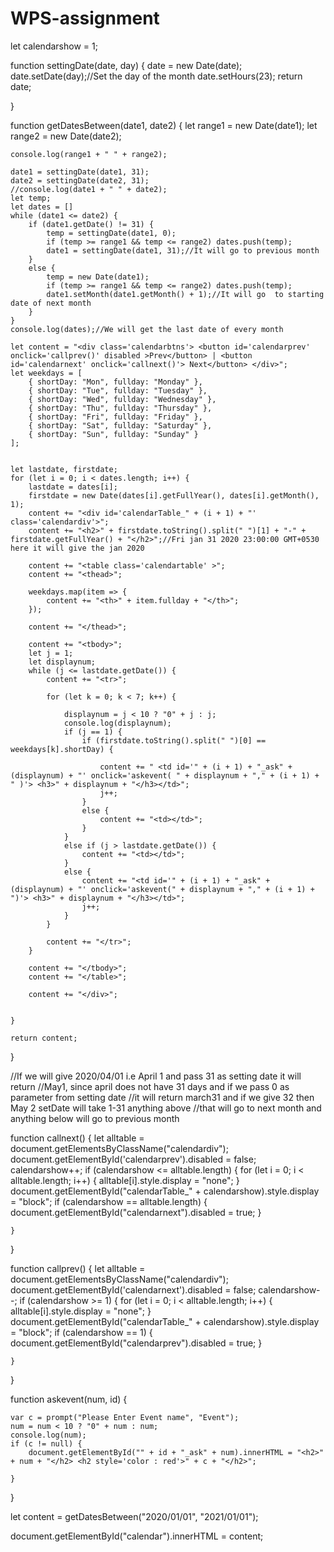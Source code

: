 # WPS-assignment
let calendarshow = 1;

function settingDate(date, day) {
    date = new Date(date);
    date.setDate(day);//Set the day of the month
    date.setHours(23);
    return date;

}


function getDatesBetween(date1, date2) {
    let range1 = new Date(date1);
    let range2 = new Date(date2);

    console.log(range1 + " " + range2);

    date1 = settingDate(date1, 31);
    date2 = settingDate(date2, 31);
    //console.log(date1 + " " + date2);
    let temp;
    let dates = []
    while (date1 <= date2) {
        if (date1.getDate() != 31) {
            temp = settingDate(date1, 0);
            if (temp >= range1 && temp <= range2) dates.push(temp);
            date1 = settingDate(date1, 31);//It will go to previous month
        }
        else {
            temp = new Date(date1);
            if (temp >= range1 && temp <= range2) dates.push(temp);
            date1.setMonth(date1.getMonth() + 1);//It will go  to starting date of next month
        }
    }
    console.log(dates);//We will get the last date of every month

    let content = "<div class='calendarbtns'> <button id='calendarprev' onclick='callprev()' disabled >Prev</button> | <button id='calendarnext' onclick='callnext()'> Next</button> </div>";
    let weekdays = [
        { shortDay: "Mon", fullday: "Monday" },
        { shortDay: "Tue", fullday: "Tuesday" },
        { shortDay: "Wed", fullday: "Wednesday" },
        { shortDay: "Thu", fullday: "Thursday" },
        { shortDay: "Fri", fullday: "Friday" },
        { shortDay: "Sat", fullday: "Saturday" },
        { shortDay: "Sun", fullday: "Sunday" }
    ];


    let lastdate, firstdate;
    for (let i = 0; i < dates.length; i++) {
        lastdate = dates[i];
        firstdate = new Date(dates[i].getFullYear(), dates[i].getMonth(), 1);
        content += "<div id='calendarTable_" + (i + 1) + "' class='calendardiv'>";
        content += "<h2>" + firstdate.toString().split(" ")[1] + "-" + firstdate.getFullYear() + "</h2>";//Fri jan 31 2020 23:00:00 GMT+0530 here it will give the jan 2020

        content += "<table class='calendartable' >";
        content += "<thead>";

        weekdays.map(item => {
            content += "<th>" + item.fullday + "</th>";
        });

        content += "</thead>";

        content += "<tbody>";
        let j = 1;
        let displaynum;
        while (j <= lastdate.getDate()) {
            content += "<tr>";

            for (let k = 0; k < 7; k++) {

                displaynum = j < 10 ? "0" + j : j;
                console.log(displaynum);
                if (j == 1) {
                    if (firstdate.toString().split(" ")[0] == weekdays[k].shortDay) {

                        content += " <td id='" + (i + 1) + "_ask" + (displaynum) + "' onclick='askevent( " + displaynum + "," + (i + 1) + " )'> <h3>" + displaynum + "</h3></td>";
                        j++;
                    }
                    else {
                        content += "<td></td>";
                    }
                }
                else if (j > lastdate.getDate()) {
                    content += "<td></td>";
                }
                else {
                    content += "<td id='" + (i + 1) + "_ask" + (displaynum) + "' onclick='askevent(" + displaynum + "," + (i + 1) + ")'> <h3>" + displaynum + "</h3></td>";
                    j++;
                }
            }

            content += "</tr>";
        }

        content += "</tbody>";
        content += "</table>";

        content += "</div>";


    }

    return content;

}

//If we will give 2020/04/01 i.e April 1 and pass 31 as setting date it will return 
//May1, since april does not have 31 days and if we pass 0 as parameter from setting date 
//it will return march31 and if we give 32 then May 2 setDate will take 1-31 anything above
//that will go to next month and anything below will go to previous month

function callnext() {
    let alltable = document.getElementsByClassName("calendardiv");
    document.getElementById('calendarprev').disabled = false;
    calendarshow++;
    if (calendarshow <= alltable.length) {
        for (let i = 0; i < alltable.length; i++) {
            alltable[i].style.display = "none";
        }
        document.getElementById("calendarTable_" + calendarshow).style.display = "block";
        if (calendarshow == alltable.length) {
            document.getElementById("calendarnext").disabled = true;
        }

    }
}

function callprev() {
    let alltable = document.getElementsByClassName("calendardiv");
    document.getElementById('calendarnext').disabled = false;
    calendarshow--;
    if (calendarshow >= 1) {
        for (let i = 0; i < alltable.length; i++) {
            alltable[i].style.display = "none";
        }
        document.getElementById("calendarTable_" + calendarshow).style.display = "block";
        if (calendarshow == 1) {
            document.getElementById("calendarprev").disabled = true;
        }

    }
}

function askevent(num, id) {

    var c = prompt("Please Enter Event name", "Event");
    num = num < 10 ? "0" + num : num;
    console.log(num);
    if (c != null) {
        document.getElementById("" + id + "_ask" + num).innerHTML = "<h2>" + num + "</h2> <h2 style='color : red'>" + c + "</h2>";

    }

}



let content = getDatesBetween("2020/01/01", "2021/01/01");

document.getElementById("calendar").innerHTML = content;
